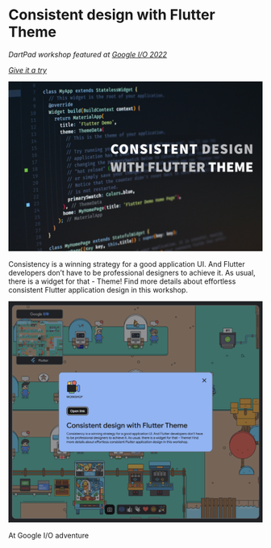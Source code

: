 # Consistent design with Flutter Theme

*DartPad workshop featured at [Google I/O 2022](https://io.google/2022/)*

*[Give it a try](https://dartpad.dev/workshops.html?webserver=https://raw.githubusercontent.com/foxanna/flutter_theme_workshop/main/workshop)*

![](images/cover_image.png)

Consistency is a winning strategy for a good application UI. And Flutter developers don’t have to be professional designers to achieve it. As usual, there is a widget for that - Theme! Find more details about effortless consistent Flutter application design in this workshop.

![](images/adventure_workshop.png)

At Google I/O adventure

